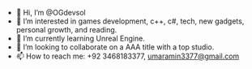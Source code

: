 - 👋 Hi, I’m @OGdevsol
- 👀 I’m interested in games development, c++, c#, tech, new gadgets, personal growth, and reading.
- 🌱 I’m currently learning Unreal Engine.
- 💞️ I’m looking to collaborate on a AAA title with a top studio.
- 📫 How to reach me: +92 3468183377, umaramin3377@gmail.com

<!---
OGdevsol/OGdevsol is a ✨ special ✨ repository because its `README.md` (this file) appears on your GitHub profile.
You can click the Preview link to take a look at your changes.
--->

